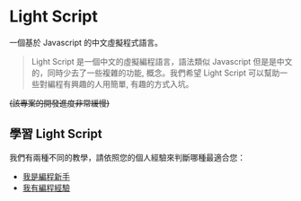 # Light Script
一個基於 Javascript 的中文虛擬程式語言。

> Light Script 是一個中文的虛擬編程語言，語法類似 Javascript 但是是中文的，同時少去了一些複雜的功能, 概念。我們希望 Light Script 可以幫助一些對編程有興趣的人用簡單, 有趣的方式入坑。

~~(該專案的開發進度非常緩慢)~~

## 學習 Light Script

我們有兩種不同的教學，請依照您的個人經驗來判斷哪種最適合您：
* [我是編程新手](/Guide/Beginner.md)
* [我有編程經驗]()
